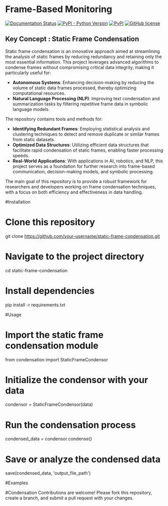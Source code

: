 # Frame-Based Monitoring

<!--- BADGES: START --->

[![Documentation Status](https://readthedocs.org/projects/lotus-ai/badge/?version=latest)]()
[![PyPI - Python Version](https://img.shields.io/pypi/pyversions/lotus-ai)][#pypi-package]
[![PyPI](https://img.shields.io/pypi/v/lotus-ai)][#pypi-package]
[![GitHub license](https://img.shields.io/badge/License-MIT-blu.svg)][#license-gh-package]

[#license-gh-package]: https://lbesson.mit-license.org/
[#arxiv-paper-package]: https://arxiv.org/abs/2407.11418
[#pypi-package]: https://pypi.org/project/lotus-ai/
<!--- BADGES: END --->

## Key Concept : Static Frame Condensation
Static frame condensation is an innovative approach aimed at streamlining the analysis of static frames by reducing redundancy and retaining only the most essential information. This project leverages advanced algorithms to condense frames without compromising critical data integrity, making it particularly useful for:

- **Autonomous Systems**: Enhancing decision-making by reducing the volume of static data frames processed, thereby optimizing computational resources.
- **Natural Language Processing (NLP)**: Improving text condensation and summarization tasks by filtering repetitive frame data in symbolic language models.

The repository contains tools and methods for:
- **Identifying Redundant Frames**: Employing statistical analysis and clustering techniques to detect and remove duplicate or similar frames from static datasets.
- **Optimized Data Structures**: Utilizing efficient data structures that facilitate rapid condensation of static frames, enabling faster processing speeds.
- **Real-World Applications**: With applications in AI, robotics, and NLP, this project serves as a foundation for further research into frame-based communication, decision-making models, and symbolic processing.

The main goal of this repository is to provide a robust framework for researchers and developers working on frame condensation techniques, with a focus on both efficiency and effectiveness in data handling.

#Installation
# Clone this repository
git clone https://github.com/your-username/static-frame-condensation.git

# Navigate to the project directory
cd static-frame-condensation

# Install dependencies
pip install -r requirements.txt

#Usage
# Import the static frame condensation module
from condensation import StaticFrameCondensor

# Initialize the condensor with your data
condensor = StaticFrameCondensor(data)

# Run the condensation process
condensed_data = condensor.condense()

# Save or analyze the condensed data
save(condensed_data, 'output_file_path')

#Examples

#Condensation
Contributions are welcome! Please fork this repository, create a branch, and submit a pull request with your changes.
